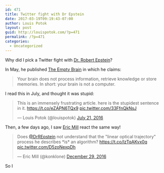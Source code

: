 ```yaml
---
id: 471
title: Twitter fight with Dr Epstein
date: 2017-03-19T09:19:43-07:00
author: Louis Potok
layout: post
guid: http://louispotok.com/?p=471
permalink: /?p=471
categories:
  - Uncategorized
---
```

Why did I pick a Twitter fight with [Dr. Robert Epstein](https://twitter.com/DrREpstein)?

In May, he published [The Empty Brain](https://aeon.co/essays/your-brain-does-not-process-information-and-it-is-not-a-computer) in which he claims:

> <p class="article-card__standfirst">
>   Your brain does not process information, retrieve knowledge or store memories. In short: your brain is not a computer.
> </p>

I read this in July, and thought it was stupid:

<blockquote class="twitter-tweet" data-width="550">
  <p lang="en" dir="ltr">
    This is an immensely frustrating article. here is the stupidest sentence in it. <a href="https://t.co/eZAPN6TQx9">https://t.co/eZAPN6TQx9</a> <a href="https://t.co/33FfnQkNsJ">pic.twitter.com/33FfnQkNsJ</a>
  </p>
  
  <p>
    &mdash; Louis Potok (@louispotok) <a href="https://twitter.com/louispotok/status/756118340653846528">July 21, 2016</a>
  </p>
</blockquote>



Then, a few days ago, I saw [Eric Mill](https://twitter.com/konklone) react the same way!

<blockquote class="twitter-tweet" data-width="550">
  <p lang="en" dir="ltr">
    Does <a href="https://twitter.com/DrREpstein">@DrREpstein</a> not understand that the "linear optical trajectory" process he describes *is* an algorithm? <a href="https://t.co/lzTqAKvx0q">https://t.co/lzTqAKvx0q</a> <a href="https://t.co/D5zoNexpDh">pic.twitter.com/D5zoNexpDh</a>
  </p>
  
  <p>
    &mdash; Eric Mill (@konklone) <a href="https://twitter.com/konklone/status/814601849965842433">December 29, 2016</a>
  </p>
</blockquote>



So I